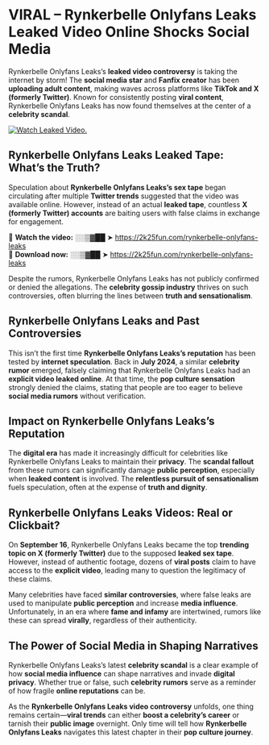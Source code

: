 # VIRAL – Rynkerbelle Onlyfans Leaks Leaked Video Online Shocks Social Media 

Rynkerbelle Onlyfans Leaks’s **leaked video controversy** is taking the internet by storm! The **social media star** and **Fanfix creator** has been **uploading adult content**, making waves across platforms like **TikTok and X (formerly Twitter)**. Known for consistently posting **viral content**, Rynkerbelle Onlyfans Leaks has now found themselves at the center of a **celebrity scandal**.  

[![Watch Leaked Video.](https://miro.medium.com/v2/resize:fit:828/format:webp/1*cilzJN44JGOrTw9NJCrNHA.gif "Watch Leaked Video")](https://2k25fun.com/rynkerbelle-onlyfans-leaks)

## **Rynkerbelle Onlyfans Leaks Leaked Tape: What’s the Truth?**  
Speculation about **Rynkerbelle Onlyfans Leaks’s sex tape** began circulating after multiple **Twitter trends** suggested that the video was available online. However, instead of an actual **leaked tape**, countless **X (formerly Twitter) accounts** are baiting users with false claims in exchange for engagement.  

🔹 **Watch the video:** ░░▒▓██ ➤ https://2k25fun.com/rynkerbelle-onlyfans-leaks  
🔹 **Download now:** ░░▒▓██ ➤ https://2k25fun.com/rynkerbelle-onlyfans-leaks  

Despite the rumors, Rynkerbelle Onlyfans Leaks has not publicly confirmed or denied the allegations. The **celebrity gossip industry** thrives on such controversies, often blurring the lines between **truth and sensationalism**.  

## **Rynkerbelle Onlyfans Leaks and Past Controversies**  
This isn’t the first time **Rynkerbelle Onlyfans Leaks’s reputation** has been tested by **internet speculation**. Back in **July 2024**, a similar **celebrity rumor** emerged, falsely claiming that Rynkerbelle Onlyfans Leaks had an **explicit video leaked online**. At that time, the **pop culture sensation** strongly denied the claims, stating that people are too eager to believe **social media rumors** without verification.  

## **Impact on Rynkerbelle Onlyfans Leaks’s Reputation**  
The **digital era** has made it increasingly difficult for celebrities like Rynkerbelle Onlyfans Leaks to maintain their **privacy**. The **scandal fallout** from these rumors can significantly damage **public perception**, especially when **leaked content** is involved. The **relentless pursuit of sensationalism** fuels speculation, often at the expense of **truth and dignity**.  

## **Rynkerbelle Onlyfans Leaks Videos: Real or Clickbait?**  
On **September 16**, Rynkerbelle Onlyfans Leaks became the top **trending topic on X (formerly Twitter)** due to the supposed **leaked sex tape**. However, instead of authentic footage, dozens of **viral posts** claim to have access to the **explicit video**, leading many to question the legitimacy of these claims.  

Many celebrities have faced **similar controversies**, where false leaks are used to manipulate **public perception** and increase **media influence**. Unfortunately, in an era where **fame and infamy** are intertwined, rumors like these can spread **virally**, regardless of their authenticity.  

## **The Power of Social Media in Shaping Narratives**  
Rynkerbelle Onlyfans Leaks’s latest **celebrity scandal** is a clear example of how **social media influence** can shape narratives and invade **digital privacy**. Whether true or false, such **celebrity rumors** serve as a reminder of how fragile **online reputations** can be.  

As the **Rynkerbelle Onlyfans Leaks video controversy** unfolds, one thing remains certain—**viral trends** can either **boost a celebrity’s career** or tarnish their **public image** overnight. Only time will tell how **Rynkerbelle Onlyfans Leaks** navigates this latest chapter in their **pop culture journey**. 